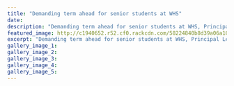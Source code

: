 ```yaml
---
title: "Demanding term ahead for senior students at WHS"
date: 
description: "Demanding term ahead for senior students at WHS, Principal Letter to Parents/Caregivers, Wanganui Secondary School News, River City Press article on 20/10/16..."
featured_image: http://c1940652.r52.cf0.rackcdn.com/58224840b8d39a06a1000311/RCP-article-with-Principal--students-20-Oct-2016.jpg
excerpt: "Demanding term ahead for senior students at WHS, Principal Letter to Parents/Caregivers, Wanganui Secondary School News."
gallery_image_1: 
gallery_image_2: 
gallery_image_3: 
gallery_image_4: 
gallery_image_5: 
---
```

